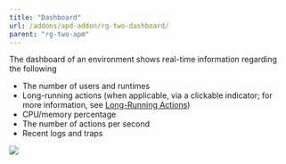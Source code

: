 ```yaml
---
title: "Dashboard"
url: /addons/apd-addon/rg-two-dashboard/
parent: "rg-two-apm"
---
```


The dashboard of an environment shows real-time information regarding the following

* The number of users and runtimes
* Long-running actions (when applicable, via a clickable indicator; for more information, see [Long-Running Actions](rg-two-long-running-actions))
* CPU/memory percentage
* The number of actions per second
* Recent logs and traps

 ![](/attachments/addons/apd-addon/rg-apd/rg-two-apm/rg-two-dashboard/dashboard.png)
